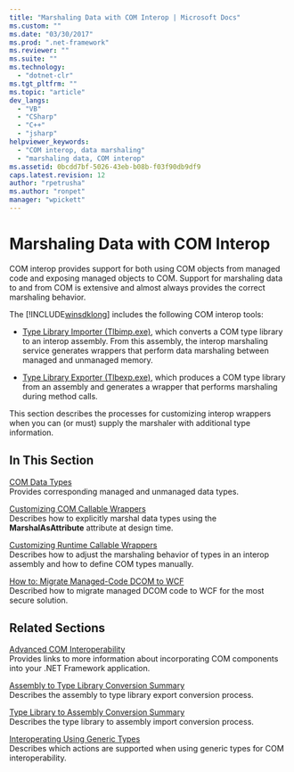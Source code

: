 ```yaml
---
title: "Marshaling Data with COM Interop | Microsoft Docs"
ms.custom: ""
ms.date: "03/30/2017"
ms.prod: ".net-framework"
ms.reviewer: ""
ms.suite: ""
ms.technology: 
  - "dotnet-clr"
ms.tgt_pltfrm: ""
ms.topic: "article"
dev_langs: 
  - "VB"
  - "CSharp"
  - "C++"
  - "jsharp"
helpviewer_keywords: 
  - "COM interop, data marshaling"
  - "marshaling data, COM interop"
ms.assetid: 0bcdd7bf-5026-43eb-b08b-f03f90db9df9
caps.latest.revision: 12
author: "rpetrusha"
ms.author: "ronpet"
manager: "wpickett"
---
```

# Marshaling Data with COM Interop
COM interop provides support for both using COM objects from managed code and exposing managed objects to COM. Support for marshaling data to and from COM is extensive and almost always provides the correct marshaling behavior.  
  
 The [!INCLUDE[winsdklong](../../../includes/winsdklong-md.md)] includes the following COM interop tools:  
  
-   [Type Library Importer (Tlbimp.exe)](../../../docs/framework/tools/tlbimp-exe-type-library-importer.md), which converts a COM type library to an interop assembly. From this assembly, the interop marshaling service generates wrappers that perform data marshaling between managed and unmanaged memory.  
  
-   [Type Library Exporter (Tlbexp.exe)](../../../docs/framework/tools/tlbexp-exe-type-library-exporter.md), which produces a COM type library from an assembly and generates a wrapper that performs marshaling during method calls.  
  
 This section describes the processes for customizing interop wrappers when you can (or must) supply the marshaler with additional type information.  
  
## In This Section  
 [COM Data Types](http://msdn.microsoft.com/en-us/f93ae35d-a416-4218-8700-c8218cc90061)  
 Provides corresponding managed and unmanaged data types.  
  
 [Customizing COM Callable Wrappers](http://msdn.microsoft.com/en-us/825177d3-4b2c-4723-82be-ce6ca2c34ace)  
 Describes how to explicitly marshal data types using the **MarshalAsAttribute** attribute at design time.  
  
 [Customizing Runtime Callable Wrappers](http://msdn.microsoft.com/en-us/4652beaf-77d0-4f37-9687-ca193288c0be)  
 Describes how to adjust the marshaling behavior of types in an interop assembly and how to define COM types manually.  
  
 [How to: Migrate Managed-Code DCOM to WCF](../../../docs/framework/interop/how-to-migrate-managed-code-dcom-to-wcf.md)  
 Described how to migrate managed DCOM code to WCF for the most secure solution.  
  
## Related Sections  
 [Advanced COM Interoperability](http://msdn.microsoft.com/en-us/3ada36e5-2390-4d70-b490-6ad8de92f2fb)  
 Provides links to more information about incorporating COM components into your .NET Framework application.  
  
 [Assembly to Type Library Conversion Summary](http://msdn.microsoft.com/en-us/3a37eefb-a76c-4000-9080-7dbbf66a4896)  
 Describes the assembly to type library export conversion process.  
  
 [Type Library to Assembly Conversion Summary](http://msdn.microsoft.com/en-us/bf3f90c5-4770-4ab8-895c-3ba1055cc958)  
 Describes the type library to assembly import conversion process.  
  
 [Interoperating Using Generic Types](http://msdn.microsoft.com/en-us/26b88e03-085b-4b53-94ba-a5a9c709ce58)  
 Describes which actions are supported when using generic types for COM interoperability.